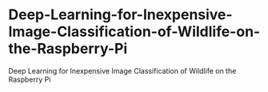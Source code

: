 # Deep-Learning-for-Inexpensive-Image-Classification-of-Wildlife-on-the-Raspberry-Pi
Deep Learning for Inexpensive Image Classification of Wildlife on the Raspberry Pi
